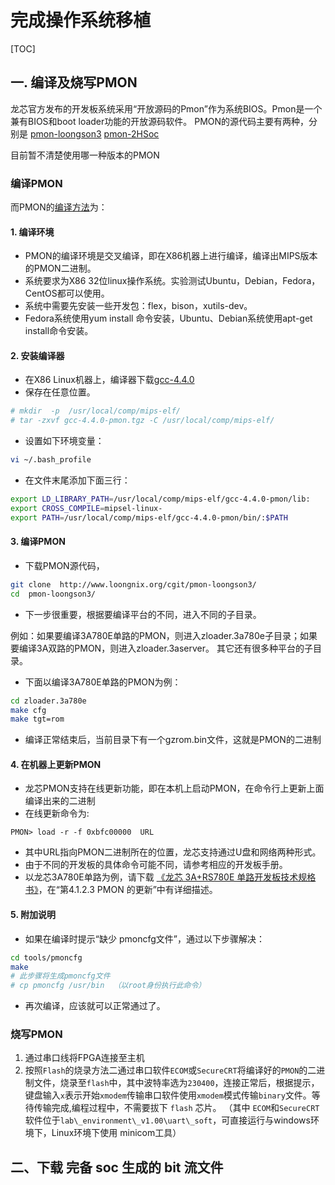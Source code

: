 # 完成操作系统移植

[TOC]

## 一. 编译及烧写PMON

龙芯官方发布的开发板系统采用“开放源码的Pmon”作为系统BIOS。Pmon是一个兼有BIOS和boot loader功能的开放源码软件。
PMON的源代码主要有两种，分别是
[pmon-loongson3](http://www.loongnix.org/cgit/pmon-loongson3/)
[pmon-2HSoc](http://www.loongnix.org/cgit/pmon-2HSoc/)

目前暂不清楚使用哪一种版本的PMON

### 编译PMON

而PMON的[编译方法](http://www.loongnix.org/index.php/PMON%E7%BC%96%E8%AF%91%E6%96%B9%E6%B3%95)为：

#### 1. 编译环境

- PMON的编译环境是交叉编译，即在X86机器上进行编译，编译出MIPS版本的PMON二进制。
- 系统要求为X86 32位linux操作系统。实验测试Ubuntu，Debian，Fedora，CentOS都可以使用。
- 系统中需要先安装一些开发包：flex，bison，xutils-dev。
- Fedora系统使用yum install 命令安装，Ubuntu、Debian系统使用apt-get install命令安装。

#### 2. 安装编译器

- 在X86 Linux机器上，编译器下载[gcc-4.4.0](http://ftp.loongnix.org/toolchain/gcc/release/CROSS_COMPILE/gcc-4.4.0-pmon.tgz)
- 保存在任意位置。

``` bash
# mkdir  -p  /usr/local/comp/mips-elf/
# tar -zxvf gcc-4.4.0-pmon.tgz -C /usr/local/comp/mips-elf/
```

- 设置如下环境变量：

``` bash
vi ~/.bash_profile
```

- 在文件末尾添加下面三行：

``` bash
export LD_LIBRARY_PATH=/usr/local/comp/mips-elf/gcc-4.4.0-pmon/lib:
export CROSS_COMPILE=mipsel-linux-
export PATH=/usr/local/comp/mips-elf/gcc-4.4.0-pmon/bin/:$PATH
```

#### 3. 编译PMON

- 下载PMON源代码，

``` bash
git clone  http://www.loongnix.org/cgit/pmon-loongson3/
cd  pmon-loongson3/
```

- 下一步很重要，根据要编译平台的不同，进入不同的子目录。

例如：如果要编译3A780E单路的PMON，则进入zloader.3a780e子目录；如果要编译3A双路的PMON，则进入zloader.3aserver。 其它还有很多种平台的子目录。

- 下面以编译3A780E单路的PMON为例：

``` bash
cd zloader.3a780e
make cfg
make tgt=rom
```

- 编译正常结束后，当前目录下有一个gzrom.bin文件，这就是PMON的二进制

#### 4. 在机器上更新PMON

- 龙芯PMON支持在线更新功能，即在本机上启动PMON，在命令行上更新上面编译出来的二进制
- 在线更新命令为:

``` PMON
PMON> load -r -f 0xbfc00000  URL
```

- 其中URL指向PMON二进制所在的位置，龙芯支持通过U盘和网络两种形式。
- 由于不同的开发板的具体命令可能不同，请参考相应的开发板手册。
- 以龙芯3A780E单路为例，请下载 [《龙芯 3A+RS780E 单路开发板技术规格书》](http://www.loongson.cn/uploadfile/devsysmanual/LS3A-RS780E-s-develop_board_user_manual.pdf)，在“第4.1.2.3 PMON 的更新”中有详细描述。

#### 5. 附加说明

- 如果在编译时提示“缺少 pmoncfg文件”，通过以下步骤解决：

``` bash
cd tools/pmoncfg
make
# 此步骤将生成pmoncfg文件
# cp pmoncfg /usr/bin  （以root身份执行此命令）
```

- 再次编译，应该就可以正常通过了。

### 烧写PMON

1. 通过串口线将FPGA连接至主机
2. 按照`Flash`的烧录方法二通过串口软件`ECOM`或`SecureCRT`将编译好的`PMON`的二进制文件，烧录至`flash`中，其中波特率选为`230400`，连接正常后，根据提示，键盘输入`x`表示开始`xmodem`传输串口软件使用`xmodem`模式传输`binary`文件。等待传输完成,编程过程中，不需要拔下 `flash` 芯片。
    （其中 `ECOM`和`SecureCRT` 软件位于`lab\_environment\_v1.00\uart\_soft`，可直接运行与windows环境下，Linux环境下使用 minicom工具）

## 二、下载 完备 soc 生成的 bit 流文件

